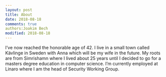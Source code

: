 ```yaml
---
layout: post
title: About
date: 2018-08-18
comments: true
authors:Joakim Bech
modified: 2018-08-18
---
```

I’ve now reached the honorable age of 42. I live in a small town called Kävlinge in Sweden with Anna which will be my wife in the future. My roots are from Simrishamn where I lived about 25 years until I decided to go for a masters degree education in computer science. I’m currently employed at Linaro where I am the head of Security Working Group.
